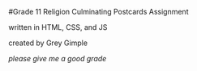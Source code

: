 #Grade 11 Religion Culminating Postcards Assignment

written in HTML, CSS, and JS

created by Grey Gimple

*please give me a good grade*
